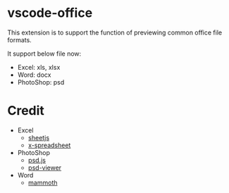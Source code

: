 # vscode-office

This extension is to support the function of previewing common office file formats.

It support below file now:
- Excel: xls, xlsx
- Word: docx
- PhotoShop: psd

# Credit

- Excel
  - [sheetjs](https://github.com/SheetJS/sheetjs)
  - [x-spreadsheet](https://github.com/myliang/x-spreadsheet)
- PhotoShop
  - [psd.js](https://github.com/meltingice/psd.js)
  - [psd-viewer](https://github.com/zenoamaro/psd-viewer)
- Word
  - [mammoth](https://github.com/mwilliamson/mammoth.js)
